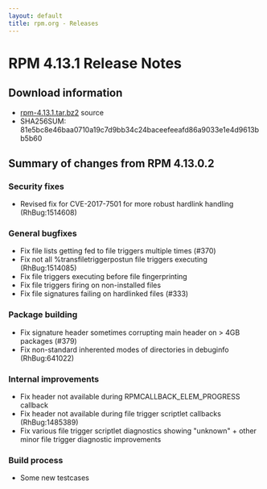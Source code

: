 ```yaml
---
layout: default
title: rpm.org - Releases
---
```


# RPM 4.13.1 Release Notes

## Download information

 * [rpm-4.13.1.tar.bz2](https://ftp.osuosl.org/pub/rpm/releases/rpm-4.13.x/rpm-4.13.1.tar.bz2) source
 * SHA256SUM: 81e5bc8e46baa0710a19c7d9bb34c24baceefeeafd86a9033e1e4d9613bb5b60

## Summary of changes from RPM 4.13.0.2

### Security fixes ###

* Revised fix for CVE-2017-7501 for more robust hardlink handling (RhBug:1514608)

### General bugfixes ###
* Fix file lists getting fed to file triggers multiple times (#370)
* Fix not all %transfiletriggerpostun file triggers executing (RhBug:1514085)
* Fix file triggers executing before file fingerprinting
* Fix file triggers firing on non-installed files
* Fix file signatures failing on hardlinked files (#333)

### Package building ###

* Fix signature header sometimes corrupting main header on > 4GB packages (#379)
* Fix non-standard inherented modes of directories in debuginfo (RhBug:641022)

### Internal improvements ###
* Fix header not available during RPMCALLBACK_ELEM_PROGRESS callback
* Fix header not available during file trigger scriptlet callbacks (RhBug:1485389)
* Fix various file trigger scriptlet diagnostics showing "unknown" + other
  minor file trigger diagnostic improvements

### Build process ###

* Some new testcases 
